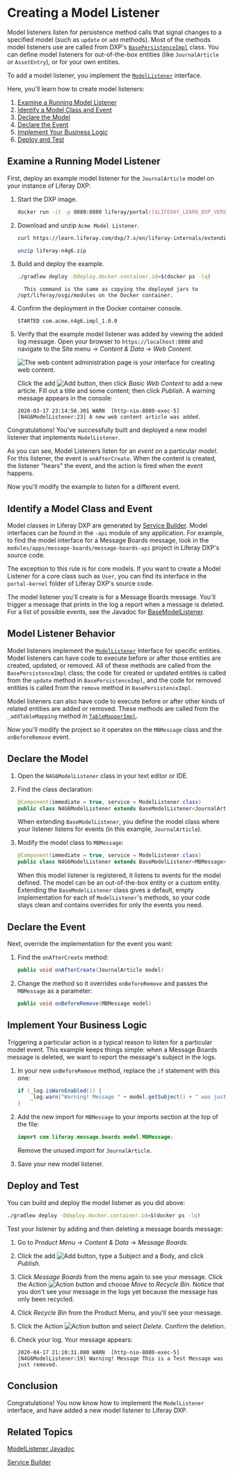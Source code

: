 # Creating a Model Listener

Model listeners listen for persistence method calls that signal changes to a specified model (such as `update` or `add` methods). Most of the methods model listeners use are called from DXP's [`BasePersistenceImpl`](https://github.com/liferay/liferay-portal/blob/[$LIFERAY_LEARN_DXP_VERSION$]/portal-kernel/src/com/liferay/portal/kernel/service/persistence/impl/BasePersistenceImpl.java) class. You can define model listeners for out-of-the-box entities (like `JournalArticle` or `AssetEntry`), or for your own entities.

To add a model listener, you implement the [`ModelListener`](https://github.com/liferay/liferay-portal/blob/[$LIFERAY_LEARN_DXP_VERSION$]/portal-kernel/src/com/liferay/portal/kernel/model/ModelListener.java) interface.

Here, you'll learn how to create model listeners:

1. [Examine a Running Model Listener](#examine-a-running-model-listener)
1. [Identify a Model Class and Event](#identify-a-model-class-and-event)
1. [Declare the Model](#declare-the-model)
1. [Declare the Event](#declare-the-event)
1. [Implement Your Business Logic](#implement-your-business-logic)
1. [Deploy and Test](#deploy-and-test)

## Examine a Running Model Listener

First, deploy an example model listener for the `JournalArticle` model on your instance of Liferay DXP:

1. Start the DXP image.

    ```bash
    docker run -it -p 8080:8080 liferay/portal:[$LIFERAY_LEARN_DXP_VERSION$]
    ```

1. Download and unzip `Acme Model Listener`.

    ```bash
    curl https://learn.liferay.com/dxp/7.x/en/liferay-internals/extending-liferay/liferay-n4g6.zip -O
    ```

    ```bash
    unzip liferay-n4g6.zip
    ```

1. Build and deploy the example.

    ```bash
    ./gradlew deploy -Ddeploy.docker.container.id=$(docker ps -lq)
    ```

    ```note::
      This command is the same as copying the deployed jars to /opt/liferay/osgi/modules on the Docker container.
    ```

1. Confirm the deployment in the Docker container console.

    ```
    STARTED com.acme.n4g6.impl_1.0.0
    ```

1. Verify that the example model listener was added by viewing the added log message. Open your browser to `https://localhost:8080` and navigate to the Site menu → _Content & Data_ → _Web Content_.

   ![The web content administration page is your interface for creating web content.](./creating-a-model-listener/images/01.png)

   Click the add ![Add](../../images/icon-add.png) button, then click _Basic Web Content_ to add a new article. Fill out a title and some content; then click _Publish_. A warning message appears in the console:

   ```
   2020-03-17 23:14:56.301 WARN  [http-nio-8080-exec-5][N4G6ModelListener:23] A new web content article was added.
   ```

Congratulations! You've successfully built and deployed a new model listener that implements `ModelListener`.

As you can see, Model Listeners listen for an *event* on a particular *model*. For this listener, the event is `onAfterCreate`. When the content is created, the listener "hears" the event, and the action is fired when the event happens.

Now you'll modify the example to listen for a different event.

## Identify a Model Class and Event

Model classes in Liferay DXP are generated by [Service Builder](../../developing-applications/data-frameworks/service-builder.md). Model interfaces can be found in the `-api` module of any application. For example, to find the model interface for a Message Boards message, look in the `modules/apps/message-boards/message-boards-api` project in Liferay DXP's source code.

The exception to this rule is for core models. If you want to create a Model Listener for a core class such as `User`, you can find its interface in the `portal-kernel` folder of Liferay DXP's source code.

The model listener you'll create is for a Message Boards message. You'll trigger a message that prints in the log a report when a message is deleted. For a list of possible events, see the Javadoc for [BaseModelListener](https://docs.liferay.com/portal/7.3-latest/javadocs/portal-kernel/com/liferay/portal/kernel/model/BaseModelListener.html).

## Model Listener Behavior

Model listeners implement the [`ModelListener`](https://github.com/liferay/liferay-portal/blob/[$LIFERAY_LEARN_DXP_VERSION$]/portal-kernel/src/com/liferay/portal/kernel/model/ModelListener.java) interface for specific entities. Model listeners can have code to execute before or after those entities are created, updated, or removed. All of these methods are called from the `BasePersistenceImpl` class; the code for created or updated entities is called from the `update` method in `BasePersistenceImpl`, and the code for removed entities is called from the `remove` method in `BasePersistenceImpl`.

Model listeners can also have code to execute before or after other kinds of related entities are added or removed. These methods are called from the `_addTableMapping` method in [`TableMapperImpl`](https://github.com/liferay/liferay-portal/blob/[$LIFERAY_LEARN_DXP_VERSION$]/portal-kernel/src/com/liferay/portal/kernel/internal/service/persistence/TableMapperImpl.java).

Now you'll modify the project so it operates on the `MBMessage` class and the `onBeforeRemove` event.

## Declare the Model

1. Open the `N4G6ModelListener` class in your text editor or IDE.

1. Find the class declaration:
    ```java
    @Component(immediate = true, service = ModelListener.class)
    public class N4G6ModelListener extends BaseModelListener<JournalArticle> {
    ```

    When extending `BaseModelListener`, you define the model class where your listener listens for events (in this example, `JournalArticle`).

1. Modify the model class to `MBMessage`:

   ```java
   @Component(immediate = true, service = ModelListener.class)
   public class N4G6ModelListener extends BaseModelListener<MBMessage> {
   ```

   When this model listener is registered, it listens to events for the model defined. The model can be an out-of-the-box entity or a custom entity. Extending the `BaseModelListener` class gives a default, empty implementation for each of `ModelListener`'s methods, so your code stays clean and contains overrides for only the events you need.

## Declare the Event

Next, override the implementation for the event you want:

1. Find the `onAfterCreate` method:

   ```java
   public void onAfterCreate(JournalArticle model)
   ```

1. Change the method so it overrides `onBeforeRemove` and passes the `MBMessage` as a parameter:

   ```java
   public void onBeforeRemove(MBMessage model)
   ```

## Implement Your Business Logic

Triggering a particular action is a typical reason to listen for a particular model event. This example keeps things simple: when a Message Boards message is deleted, we want to report the message's subject in the logs.

1. In your new `onBeforeRemove` method, replace the `if` statement with this one:

   ```java
   if (_log.isWarnEnabled()) {
       _log.warn("Warning! Message " + model.getSubject() + " was just removed.");
   }
   ```

1. Add the new import for `MBMessage` to your imports section at the top of the file:

   ```java
   import com.liferay.message.boards.model.MBMessage;
   ```

   Remove the unused import for `JournalArticle`.

1. Save your new model listener.

## Deploy and Test

You can build and deploy the model listener as you did above:

```bash
./gradlew deploy -Ddeploy.docker.container.id=$(docker ps -lq)
```

Test your listener by adding and then deleting a message boards message:

1. Go to *Product Menu* &rarr; *Content & Data* &rarr; *Message Boards*.

1. Click the add ![Add](../../images/icon-add.png) button, type a Subject and a Body, and click *Publish*.

1. Click *Message Boards* from the menu again to see your message. Click the Action ![Action](../../images/icon-actions.png) button and choose *Move to Recycle Bin*. Notice that you don't see your message in the logs yet because the message has only been recycled.

1. Click *Recycle Bin* from the Product Menu, and you'll see your message.

1. Click the Action ![Action](../../images/icon-actions.png) button and select *Delete*. Confirm the deletion.

1. Check your log. Your message appears:

   ```
   2020-04-17 21:10:31.080 WARN  [http-nio-8080-exec-5][N4G6ModelListener:19] Warning! Message This is a Test Message was just removed.
   ```

## Conclusion

Congratulations! You now know how to implement the `ModelListener` interface, and have added a new model listener to Liferay DXP.

## Related Topics

[ModelListener Javadoc](https://docs.liferay.com/portal/7.3-latest/javadocs/portal-kernel/com/liferay/portal/kernel/model/BaseModelListener.html)

[Service Builder](../../developing-applications/data-frameworks/service-builder.md)
